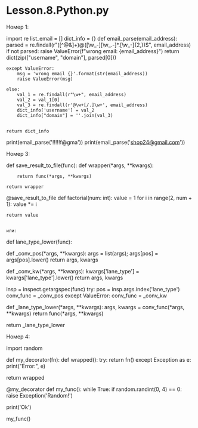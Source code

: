 # Lesson.8.Python.py


Номер 1:


import re
list_email = []
dict_info = {}
def email_parse(email_address):
    parsed = re.findall(r"([^@&]+)@([\w_-][\w_\.-]*\.[\w_-]{2,})$", email_address)
    if not parsed:
        raise ValueError(f"wrong email: {email_address}")
    return dict(zip(["username", "domain"], parsed[0]))

    except ValueError:
        msg = 'wrong email {}'.format(str(email_address))
        raise ValueError(msg)

    else:
        val_1 = re.findall(r"\w+", email_address)
        val_2 = val_1[0]
        val_3 = re.findall(r'@\w+[/.]\w+', email_address)
        dict_info['username'] = val_2
        dict_info["domain"] = ''.join(val_3)


    return dict_info
print(email_parse('!!!!!f@gma'))
print(email_parse('shop24@gmail.com'))


Номер 3:


def save_result_to_file(func):
    def wrapper(*args, **kwargs):
 
        return func(*args, **kwargs)
 
    return wrapper
 
 
@save_result_to_file
def factorial(num: int):
    value = 1
    for i in range(2, num + 1):
        value *= i
 
    return value
    
    
    или:
    
    
def lane_type_lower(func):

def _conv_pos(*args, **kwargs):
    args = list(args);
    args[pos] = args[pos].lower()
    return args, kwargs

def _conv_kw(*args, **kwargs):
    kwargs['lane_type'] = kwargs['lane_type'].lower()
    return args, kwargs

insp = inspect.getargspec(func)
    try:
        pos = insp.args.index('lane_type')
        conv_func = _conv_pos
    except ValueError:
        conv_func = _conv_kw

def _lane_type_lower(*args, **kwargs):
     args, kwargs = conv_func(*args, **kwargs)
     return func(*args, **kwargs)

return _lane_type_lower


Номер 4:


import random


def my_decorator(fn):
    def wrapped():
        try:
            return fn()
        except Exception as e:
            print("Error:", e)

return wrapped


@my_decorator
def my_func():
    while True:
        if random.randint(0, 4) == 0:
            raise Exception('Random!')

print('Ok')


my_func()
